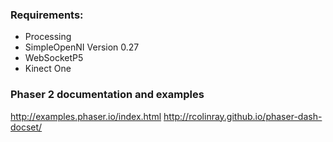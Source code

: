 ### Requirements:
* Processing
* SimpleOpenNI Version 0.27
* WebSocketP5
* Kinect One

### Phaser 2 documentation and examples
http://examples.phaser.io/index.html
http://rcolinray.github.io/phaser-dash-docset/
